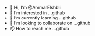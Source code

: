 - 👋 Hi, I’m @AmmarElshbli
- 👀 I’m interested in ...github
- 🌱 I’m currently learning ...github
- 💞️ I’m looking to collaborate on ...github
- 📫 How to reach me ...github

<!---
AmmarElshbli/AmmarElshbli is a ✨ special ✨ repository because its `README.md` (this file) appears on your GitHub profile.
You can click the Preview link to take a look at your changes.
--->
